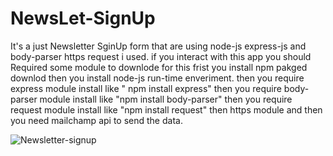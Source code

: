 # NewsLet-SignUp
It's a just Newsletter SginUp form that are using node-js express-js and body-parser https request i used.
if you interact with this app you should 
Required some module to downlode for this
frist you install npm pakged downlod
then you install node-js run-time enveriment.
then you require express module install like " npm install express"
then you require body-parser module install like "npm install body-parser"
then you require request module install like "npm install request"
then https module
and then you need mailchamp api to send the data.

![Newsletter-signup](https://user-images.githubusercontent.com/121923125/222223126-5bff11e6-ffdd-477e-948f-ac8192aa39cb.PNG)

